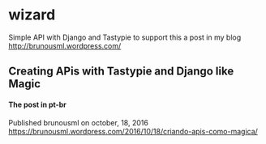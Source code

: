 # wizard
Simple API with Django and Tastypie to support this a post in my blog http://brunousml.wordpress.com/


## Creating APis with Tastypie and Django like Magic
#### The post in pt-br 
Published brunousml on october, 18, 2016
https://brunousml.wordpress.com/2016/10/18/criando-apis-como-magica/

